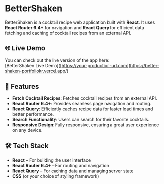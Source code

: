 # BetterShaken

BetterShaken is a cocktail recipe web application built with **React**. It uses **React Router 6.4+** for navigation and **React Query** for efficient data fetching and caching of cocktail recipes from an external API.

## 🌐 Live Demo

You can check out the live version of the app here:  
[BetterShaken Live Demo]([https://your-production-url.com](https://better-shaken-portfoliokr.vercel.app/)

## 🚀 Features

- **Fetch Cocktail Recipes**: Fetches cocktail recipes from an external API.
- **React Router 6.4+**: Provides seamless page navigation and routing.
- **React Query**: Efficiently caches recipe data for faster load times and better performance.
- **Search Functionality**: Users can search for their favorite cocktails.
- **Responsive Design**: Fully responsive, ensuring a great user experience on any device.

## 🛠️ Tech Stack

- **React** – For building the user interface
- **React Router 6.4+** – For routing and navigation
- **React Query** – For caching data and managing server state
- **CSS** (or your choice of styling framework)



